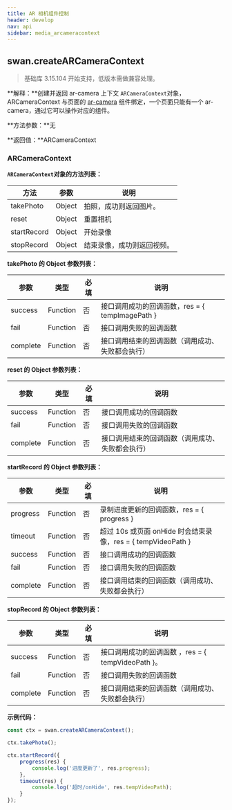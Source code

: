 ```yaml
---
title: AR 相机组件控制
header: develop
nav: api
sidebar: media_arcameracontext
---
```


## swan.createARCameraContext

> 基础库 3.15.104 开始支持，低版本需做兼容处理。

**解释：**创建并返回 ar-camera 上下文 `ARCameraContext`对象，ARCameraContext 与页面的 <a href='https://smartprogram.baidu.com/docs/develop/component/media/#ar-camera/'>ar-camera</a> 组件绑定，一个页面只能有一个 ar-camera，通过它可以操作对应的组件。

<!-- docs/develop/component/media/#ar-camera/ -->
**方法参数：**无

**返回值：**ARCameraContext

### ARCameraContext

**`ARCameraContext`对象的方法列表：**

|方法 | 参数  |说明|
|---- | ---- | ---- |
|takePhoto |  Object|  拍照，成功则返回图片。|
|reset | Object |重置相机|
|startRecord |Object  |开始录像|
|stopRecord | Object | 结束录像，成功则返回视频。|

**takePhoto 的 Object 参数列表：**

|参数  |类型 | 必填 | 说明|
|---- | ---- | ---- |---- |
|success| Function |   否  | 接口调用成功的回调函数，res = { tempImagePath }|
|fail  |  Function  |  否 |  接口调用失败的回调函数|
|complete |   Function  |  否  | 接口调用结束的回调函数（调用成功、失败都会执行）|

**reset 的 Object 参数列表：**

|参数  |类型 | 必填 | 说明|
|---- | ---- | ---- |---- |
|success| Function |   否  | 接口调用成功的回调函数|
|fail  |  Function  |  否 |  接口调用失败的回调函数|
|complete |   Function  |  否  | 接口调用结束的回调函数（调用成功、失败都会执行）|

**startRecord 的 Object 参数列表：**

|参数 | 类型 | 必填 | 说明|
|---- | ---- | ---- |---- |
|progress|Function|否|录制进度更新的回调函数，res = { progress }|
|timeout|Function|否|超过 10s 或页面 onHide 时会结束录像，res = { tempVideoPath }|
|success |Function  |  否 |  接口调用成功的回调函数|
|fail  |  Function |   否  | 接口调用失败的回调函数|
|complete   | Function |   否  | 接口调用结束的回调函数（调用成功、失败都会执行）|


**stopRecord 的 Object 参数列表：**

|参数 | 类型  |必填  |说明|
|---- | ---- | ---- |---- |
|success |Function   | 否  | 接口调用成功的回调函数 ，res = { tempVideoPath }。|
|fail |   Function |   否  | 接口调用失败的回调函数|
|complete   | Function   | 否  | 接口调用结束的回调函数（调用成功、失败都会执行）|

**示例代码：**

```js
const ctx = swan.createARCameraContext();

ctx.takePhoto();

ctx.startRecord({
    progress(res) {
        console.log('进度更新了', res.progress);
    },
    timeout(res) {
        console.log('超时/onHide', res.tempVideoPath);
    }
});
```

<!-- #### 错误码

**Andriod**

|错误码|说明|
|--|--|
|201|解析失败，请检查调起协议是否合法|
|1001|执行失败|
|200101|相机权限-用户拒绝|
|200102|相机权限-系统权限拒绝|
|200201|录音权限-用户拒绝|
|200201|录音权限-系统权限拒绝|

**iOS**

|错误码|说明|
|--|--|
|202 |解析失败，请检查参数是否正确|
|10003|用户拒绝
|200101|授权失败，用户拒绝service下发的权限|
|200102|授权失败，用户拒绝手白系统访问相机权限|
|200103|相机被抢占打断|
|200201|录音权限，用户拒绝小程序service下发的权限|
|200202|录音权限，用户拒绝系统录音权限| -->